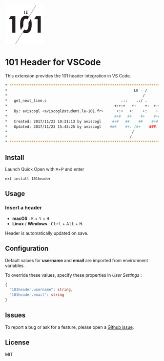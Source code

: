 <img
  src="https://raw.githubusercontent.com/AlexisVisco/vscode-101header/master/101.png" 
  width=128>

# 101 Header for VSCode

This extension provides the 101 header integration in VS Code.

```bash
* ************************************************************************** *
*                                                          LE - /            *
*                                                              /             *
*   get_next_line.c                                  .::    .:/ .      .::   *
*                                                 +:+:+   +:    +:  +:+:+    *
*   By: aviscogl <aviscogl@student.le-101.fr>      +:+   +:    +:    +:+     *
*                                                 #+#   #+    #+    #+#      *
*   Created: 2017/11/23 10:31:13 by aviscogl     #+#   ##    ##    #+#       *
*   Updated: 2017/11/23 15:43:25 by aviscogl    ###    #+. /#+    ###.fr     *
*                                                         /                  *
*                                                        /                   *
* ************************************************************************** *
```

## Install

Launch Quick Open with <kbd>⌘</kbd>+<kbd>P</kbd> and enter
```
ext install 101header
```

## Usage

### Insert a header
 - **macOS** : <kbd>⌘</kbd> + <kbd>⌥</kbd> + <kbd>H</kbd>
 - **Linux** / **Windows** : <kbd>Ctrl</kbd> + <kbd>Alt</kbd> + <kbd>H</kbd>.

Header is automatically updated on save.


## Configuration

Default values for **username** and **email** are imported from environment variables.

To override these values, specify these properties in *User Settings* :

```ts
{
  "101header.username": string,
  "101header.email": string
}
```


## Issues

To report a bug or ask for a feature, please open a [Github issue](https://github.com/AlexisVisco/vscode-101header/issues).


## License

MIT
